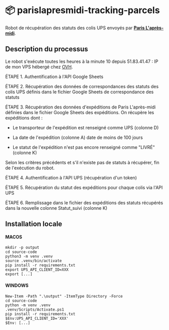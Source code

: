 # :package: parislapresmidi-tracking-parcels

Robot de récupération des statuts des colis UPS envoyés par [**Paris L'après-midi**](www.parislapresmidi.com/).

## Description du processus

Le robot s'exécute toutes les heures à la minute 10 depuis 51.83.41.47 : IP de mon VPS hébergé chez [OVH](https://www.ovhcloud.com/).

ÉTAPE 1. Authentification à l'API Google Sheets

ÉTAPE 2. Récupération des données de correspondances des statuts des colis UPS définis dans le fichier Google Sheets de correspondance des statuts

ÉTAPE 3. Récupération des données d'expéditions de Paris L'après-midi définies dans le fichier Google Sheets des expéditions. On récupère les expéditions dont :

- Le transporteur de l'expédition est renseigné comme UPS (colonne D)

- La date de l'expédition (colonne A) date de moins de 100 jours

- Le statut de l'expédition n'est pas encore renseigné comme "LIVRÉ" (colonne K)

Selon les critères précédents et s'il n'existe pas de statuts à récupérer, fin de l'exécution du robot.

ÉTAPE 4. Authentification à l'API UPS (récupération d'un token)

ÉTAPE 5. Récupération du statut des expéditions pour chaque colis via l'API UPS

ÉTAPE 6. Remplissage dans le fichier des expéditions des statuts récupérés dans la nouvelle colonne Statut_suivi (colonne K)

## Installation locale

#### MACOS

```
mkdir -p output
cd source-code
python3 -m venv .venv
source .venv/bin/activate
pip install -r requirements.txt
export UPS_API_CLIENT_ID=XXX
export [...]
```

#### WINDOWS

```
New-Item -Path ".\output" -ItemType Directory -Force
cd source-code
python -m venv .venv
.venv/Scripts/Activate.ps1
pip install -r requirements.txt
$Env:UPS_API_CLIENT_ID='XXX'
$Env: [...]
```
